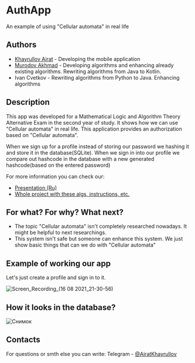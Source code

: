# AuthApp
An example of using "Cellular automata" in real life
## Authors
- [Khayrullov Airat] - Developing the mobile application
- [Murodov Akhmad] - Developing algorithms and enhancing already existing algorithms. Rewriting algorithms from Java to Kotlin.
- Ivan Cvetkov - Rewriting algorithms from Python to Java. Enhancing algorithms

[Khayrullov Airat]:
  https://github.com/AiratKhayrullov

[Murodov Akhmad]:
  https://github.com/Ahmad-koder
  
## Description
This app was developed for a Mathematical Logic and Algorithm Theory Alternative Exam in the second year of study. 
It shows how we can use "Cellular automata" in real life. This application provides an authorization based on "Cellular automata". 

When we sign up for a profile instead of storing our password we hashing it and store it in the database(SQLite). 
When we sign in into our profile we compare out hashcode in the database with a new generated hashcode(based on the entered password) 

For more information you can check our: 
- [Presentation (Ru)]
- [Whole project with these algs, instructions, etc.]

[Presentation (Ru)]:
  https://docs.google.com/presentation/d/1iM3lP6d_ZG_UEZl2oLjHW0Ln3S9RXpja/edit?usp=sharing&ouid=112438605586103380987&rtpof=true&sd=true
  
[Whole project with these algs, instructions, etc.]:
  https://drive.google.com/drive/folders/1DHeM3WEtFKFB4wesMxtazaaZqIrRbQsP?usp=sharing

## For what? For why? What next?
- The topic "Cellular automata" isn't completely researched nowadays. It might be helpful to next researchings.
- This system isn't safe but someone can enhance this system. We just show basic things that can we do with "Cellular automata"

## Example of working our app
Let's just create a profile and sign in to it.

![Screen_Recording_(16 08 2021_21-30-56)](https://user-images.githubusercontent.com/67463538/129604835-6f23030f-3b80-4879-9e7e-3025a75b9f50.gif)

## How it looks in the database?

![Снимок](https://user-images.githubusercontent.com/67463538/129611576-9eef1e6f-4dc0-44ed-a353-b20322412152.PNG)


## Contacts

For questions or smth else you can write: Telegram - [@AiratKhayrullov]

[@AiratKhayrullov]:
  https://t.me/AiratKhayrullov



